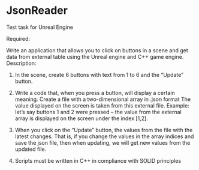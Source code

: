 # JsonReader
Test task for Unreal Engine

Required:

Write an application that allows you to click on buttons in a scene and get data from
external table using the Unreal engine and C++ game engine.
Description:

1. In the scene, create 6 buttons with text from 1 to 6 and the “Update” button.

2. Write a code that, when you press a button, will display a certain
meaning.
Create a file with a two-dimensional array in .json format
The value displayed on the screen is taken from this external file.
Example: let’s say buttons 1 and 2 were pressed – the value from the external array is displayed on the screen
under the index [1,2].

3. When you click on the “Update” button, the values from the file with the latest
changes.
That is, if you change the values in the array indices and save the json file, then when updating,
we will get new values from the updated file.

4. Scripts must be written in C++ in compliance with SOLID principles